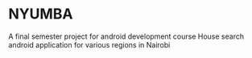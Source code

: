 # NYUMBA
A final semester project for android development course
House search android application for various regions in Nairobi
